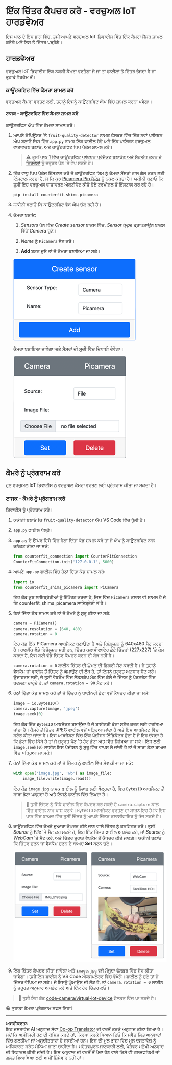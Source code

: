 <!--
CO_OP_TRANSLATOR_METADATA:
{
  "original_hash": "3ba7150ffc4a6999f6c3cfb4906ec7df",
  "translation_date": "2025-08-27T10:26:27+00:00",
  "source_file": "4-manufacturing/lessons/2-check-fruit-from-device/virtual-device-camera.md",
  "language_code": "pa"
}
-->
# ਇੱਕ ਚਿੱਤਰ ਕੈਪਚਰ ਕਰੋ - ਵਰਚੁਅਲ IoT ਹਾਰਡਵੇਅਰ

ਇਸ ਪਾਠ ਦੇ ਇਸ ਭਾਗ ਵਿੱਚ, ਤੁਸੀਂ ਆਪਣੇ ਵਰਚੁਅਲ IoT ਡਿਵਾਈਸ ਵਿੱਚ ਇੱਕ ਕੈਮਰਾ ਸੈਂਸਰ ਸ਼ਾਮਲ ਕਰੋਗੇ ਅਤੇ ਇਸ ਤੋਂ ਚਿੱਤਰ ਪੜ੍ਹੋਗੇ।

## ਹਾਰਡਵੇਅਰ

ਵਰਚੁਅਲ IoT ਡਿਵਾਈਸ ਇੱਕ ਨਕਲੀ ਕੈਮਰਾ ਵਰਤੇਗਾ ਜੋ ਜਾਂ ਤਾਂ ਫਾਈਲਾਂ ਤੋਂ ਚਿੱਤਰ ਭੇਜਦਾ ਹੈ ਜਾਂ ਤੁਹਾਡੇ ਵੈਬਕੈਮ ਤੋਂ।

### ਕਾਊਂਟਰਫਿਟ ਵਿੱਚ ਕੈਮਰਾ ਸ਼ਾਮਲ ਕਰੋ

ਵਰਚੁਅਲ ਕੈਮਰਾ ਵਰਤਣ ਲਈ, ਤੁਹਾਨੂੰ ਇਸਨੂੰ ਕਾਊਂਟਰਫਿਟ ਐਪ ਵਿੱਚ ਸ਼ਾਮਲ ਕਰਨਾ ਪਵੇਗਾ।

#### ਟਾਸਕ - ਕਾਊਂਟਰਫਿਟ ਵਿੱਚ ਕੈਮਰਾ ਸ਼ਾਮਲ ਕਰੋ

ਕਾਊਂਟਰਫਿਟ ਐਪ ਵਿੱਚ ਕੈਮਰਾ ਸ਼ਾਮਲ ਕਰੋ।

1. ਆਪਣੇ ਕੰਪਿਊਟਰ 'ਤੇ `fruit-quality-detector` ਨਾਮਕ ਫੋਲਡਰ ਵਿੱਚ ਇੱਕ ਨਵਾਂ ਪਾਇਥਨ ਐਪ ਬਣਾਓ ਜਿਸ ਵਿੱਚ `app.py` ਨਾਮਕ ਇੱਕ ਫਾਈਲ ਹੋਵੇ ਅਤੇ ਇੱਕ ਪਾਇਥਨ ਵਰਚੁਅਲ ਵਾਤਾਵਰਣ ਬਣਾਓ, ਅਤੇ ਕਾਊਂਟਰਫਿਟ ਪਿਪ ਪੈਕੇਜ ਸ਼ਾਮਲ ਕਰੋ।

    > ⚠️ ਤੁਸੀਂ [ਪਾਠ 1 ਵਿੱਚ ਕਾਊਂਟਰਫਿਟ ਪਾਇਥਨ ਪ੍ਰੋਜੈਕਟ ਬਣਾਉਣ ਅਤੇ ਸੈਟਅੱਪ ਕਰਨ ਦੇ ਨਿਰਦੇਸ਼ਾਂ](../../../1-getting-started/lessons/1-introduction-to-iot/virtual-device.md) ਨੂੰ ਜ਼ਰੂਰਤ ਪੈਣ 'ਤੇ ਵੇਖ ਸਕਦੇ ਹੋ।

1. ਇੱਕ ਵਾਧੂ ਪਿਪ ਪੈਕੇਜ ਇੰਸਟਾਲ ਕਰੋ ਜੋ ਕਾਊਂਟਰਫਿਟ ਸ਼ਿਮ ਨੂੰ ਕੈਮਰਾ ਸੈਂਸਰਾਂ ਨਾਲ ਗੱਲ ਕਰਨ ਲਈ ਇੰਸਟਾਲ ਕਰਦਾ ਹੈ, ਜੋ ਕਿ ਕੁਝ [Picamera Pip ਪੈਕੇਜ](https://pypi.org/project/picamera/) ਨੂੰ ਨਕਲ ਕਰਦਾ ਹੈ। ਯਕੀਨੀ ਬਣਾਓ ਕਿ ਤੁਸੀਂ ਇਹ ਵਰਚੁਅਲ ਵਾਤਾਵਰਣ ਐਕਟੀਵੇਟ ਕੀਤੇ ਹੋਏ ਟਰਮੀਨਲ ਤੋਂ ਇੰਸਟਾਲ ਕਰ ਰਹੇ ਹੋ।

    ```sh
    pip install counterfit-shims-picamera
    ```

1. ਯਕੀਨੀ ਬਣਾਓ ਕਿ ਕਾਊਂਟਰਫਿਟ ਵੈਬ ਐਪ ਚੱਲ ਰਹੀ ਹੈ।

1. ਕੈਮਰਾ ਬਣਾਓ:

    1. *Sensors* ਪੈਨ ਵਿੱਚ *Create sensor* ਬਾਕਸ ਵਿੱਚ, *Sensor type* ਡ੍ਰਾਪਡਾਊਨ ਬਾਕਸ ਵਿੱਚੋਂ *Camera* ਚੁਣੋ।

    1. *Name* ਨੂੰ `Picamera` ਸੈਟ ਕਰੋ।

    1. **Add** ਬਟਨ ਚੁਣੋ ਤਾਂ ਜੋ ਕੈਮਰਾ ਬਣਾਇਆ ਜਾ ਸਕੇ।

    ![ਕੈਮਰਾ ਸੈਟਿੰਗ](../../../../../translated_images/counterfit-create-camera.a5de97f59c0bd3cbe0416d7e89a3cfe86d19fbae05c641c53a91286412af0a34.pa.png)

    ਕੈਮਰਾ ਬਣਾਇਆ ਜਾਵੇਗਾ ਅਤੇ ਸੈਂਸਰਾਂ ਦੀ ਸੂਚੀ ਵਿੱਚ ਦਿਖਾਈ ਦੇਵੇਗਾ।

    ![ਬਣਾਇਆ ਗਿਆ ਕੈਮਰਾ](../../../../../translated_images/counterfit-camera.001ec52194c8ee5d3f617173da2c79e1df903d10882adc625cbfc493525125d4.pa.png)

## ਕੈਮਰੇ ਨੂੰ ਪ੍ਰੋਗਰਾਮ ਕਰੋ

ਹੁਣ ਵਰਚੁਅਲ IoT ਡਿਵਾਈਸ ਨੂੰ ਵਰਚੁਅਲ ਕੈਮਰਾ ਵਰਤਣ ਲਈ ਪ੍ਰੋਗਰਾਮ ਕੀਤਾ ਜਾ ਸਕਦਾ ਹੈ।

### ਟਾਸਕ - ਕੈਮਰੇ ਨੂੰ ਪ੍ਰੋਗਰਾਮ ਕਰੋ

ਡਿਵਾਈਸ ਨੂੰ ਪ੍ਰੋਗਰਾਮ ਕਰੋ।

1. ਯਕੀਨੀ ਬਣਾਓ ਕਿ `fruit-quality-detector` ਐਪ VS Code ਵਿੱਚ ਖੁੱਲੀ ਹੈ।

1. `app.py` ਫਾਈਲ ਖੋਲ੍ਹੋ।

1. `app.py` ਦੇ ਉੱਪਰ ਹਿੱਸੇ ਵਿੱਚ ਹੇਠਾਂ ਦਿੱਤਾ ਕੋਡ ਸ਼ਾਮਲ ਕਰੋ ਤਾਂ ਜੋ ਐਪ ਨੂੰ ਕਾਊਂਟਰਫਿਟ ਨਾਲ ਕਨੈਕਟ ਕੀਤਾ ਜਾ ਸਕੇ:

    ```python
    from counterfit_connection import CounterFitConnection
    CounterFitConnection.init('127.0.0.1', 5000)
    ```

1. ਆਪਣੇ `app.py` ਫਾਈਲ ਵਿੱਚ ਹੇਠਾਂ ਦਿੱਤਾ ਕੋਡ ਸ਼ਾਮਲ ਕਰੋ:

    ```python
    import io
    from counterfit_shims_picamera import PiCamera
    ```

    ਇਹ ਕੋਡ ਕੁਝ ਲਾਇਬ੍ਰੇਰੀਆਂ ਨੂੰ ਇੰਪੋਰਟ ਕਰਦਾ ਹੈ, ਜਿਸ ਵਿੱਚ `PiCamera` ਕਲਾਸ ਵੀ ਸ਼ਾਮਲ ਹੈ ਜੋ ਕਿ counterfit_shims_picamera ਲਾਇਬ੍ਰੇਰੀ ਤੋਂ ਹੈ।

1. ਹੇਠਾਂ ਦਿੱਤਾ ਕੋਡ ਸ਼ਾਮਲ ਕਰੋ ਤਾਂ ਜੋ ਕੈਮਰੇ ਨੂੰ ਸ਼ੁਰੂ ਕੀਤਾ ਜਾ ਸਕੇ:

    ```python
    camera = PiCamera()
    camera.resolution = (640, 480)
    camera.rotation = 0
    ```

    ਇਹ ਕੋਡ ਇੱਕ PiCamera ਆਬਜੈਕਟ ਬਣਾਉਂਦਾ ਹੈ ਅਤੇ ਰਿਜ਼ੋਲੂਸ਼ਨ ਨੂੰ 640x480 ਸੈਟ ਕਰਦਾ ਹੈ। ਹਾਲਾਂਕਿ ਵੱਡੇ ਰਿਜ਼ੋਲੂਸ਼ਨ ਸਹੀ ਹਨ, ਚਿੱਤਰ ਕਲਾਸੀਫਾਇਰ ਛੋਟੇ ਚਿੱਤਰਾਂ (227x227) 'ਤੇ ਕੰਮ ਕਰਦਾ ਹੈ, ਇਸ ਲਈ ਵੱਡੇ ਚਿੱਤਰ ਕੈਪਚਰ ਕਰਨ ਦੀ ਲੋੜ ਨਹੀਂ ਹੈ।

    `camera.rotation = 0` ਲਾਈਨ ਚਿੱਤਰ ਦੀ ਘੁੰਮਣ ਦੀ ਡਿਗਰੀ ਸੈਟ ਕਰਦੀ ਹੈ। ਜੇ ਤੁਹਾਨੂੰ ਵੈਬਕੈਮ ਜਾਂ ਫਾਈਲ ਤੋਂ ਚਿੱਤਰ ਨੂੰ ਘੁੰਮਾਉਣ ਦੀ ਲੋੜ ਹੈ, ਤਾਂ ਇਸਨੂੰ ਜ਼ਰੂਰਤ ਅਨੁਸਾਰ ਸੈਟ ਕਰੋ। ਉਦਾਹਰਣ ਲਈ, ਜੇ ਤੁਸੀਂ ਵੈਬਕੈਮ ਵਿੱਚ ਲੈਂਡਸਕੇਪ ਮੋਡ ਵਿੱਚ ਕੇਲੇ ਦੇ ਚਿੱਤਰ ਨੂੰ ਪੋਰਟਰੇਟ ਵਿੱਚ ਬਦਲਣਾ ਚਾਹੁੰਦੇ ਹੋ, ਤਾਂ `camera.rotation = 90` ਸੈਟ ਕਰੋ।

1. ਹੇਠਾਂ ਦਿੱਤਾ ਕੋਡ ਸ਼ਾਮਲ ਕਰੋ ਤਾਂ ਜੋ ਚਿੱਤਰ ਨੂੰ ਬਾਈਨਰੀ ਡੇਟਾ ਵਜੋਂ ਕੈਪਚਰ ਕੀਤਾ ਜਾ ਸਕੇ:

    ```python
    image = io.BytesIO()
    camera.capture(image, 'jpeg')
    image.seek(0)
    ```

    ਇਹ ਕੋਡ ਇੱਕ `BytesIO` ਆਬਜੈਕਟ ਬਣਾਉਂਦਾ ਹੈ ਜੋ ਬਾਈਨਰੀ ਡੇਟਾ ਸਟੋਰ ਕਰਨ ਲਈ ਵਰਤਿਆ ਜਾਂਦਾ ਹੈ। ਕੈਮਰੇ ਤੋਂ ਚਿੱਤਰ JPEG ਫਾਈਲ ਵਜੋਂ ਪੜ੍ਹਿਆ ਜਾਂਦਾ ਹੈ ਅਤੇ ਇਸ ਆਬਜੈਕਟ ਵਿੱਚ ਸਟੋਰ ਕੀਤਾ ਜਾਂਦਾ ਹੈ। ਇਸ ਆਬਜੈਕਟ ਵਿੱਚ ਇੱਕ ਪੋਜ਼ੀਸ਼ਨ ਇੰਡਿਕੇਟਰ ਹੁੰਦਾ ਹੈ ਜੋ ਇਹ ਦੱਸਦਾ ਹੈ ਕਿ ਡੇਟਾ ਵਿੱਚ ਕਿੱਥੇ ਹੈ ਤਾਂ ਜੋ ਜ਼ਰੂਰਤ ਪੈਣ 'ਤੇ ਹੋਰ ਡੇਟਾ ਅੰਤ ਵਿੱਚ ਲਿਖਿਆ ਜਾ ਸਕੇ। ਇਸ ਲਈ `image.seek(0)` ਲਾਈਨ ਇਸ ਪੋਜ਼ੀਸ਼ਨ ਨੂੰ ਸ਼ੁਰੂ ਵਿੱਚ ਵਾਪਸ ਲੈ ਜਾਂਦੀ ਹੈ ਤਾਂ ਜੋ ਸਾਰਾ ਡੇਟਾ ਬਾਅਦ ਵਿੱਚ ਪੜ੍ਹਿਆ ਜਾ ਸਕੇ।

1. ਹੇਠਾਂ ਦਿੱਤਾ ਕੋਡ ਸ਼ਾਮਲ ਕਰੋ ਤਾਂ ਜੋ ਚਿੱਤਰ ਨੂੰ ਫਾਈਲ ਵਿੱਚ ਸੇਵ ਕੀਤਾ ਜਾ ਸਕੇ:

    ```python
    with open('image.jpg', 'wb') as image_file:
        image_file.write(image.read())
    ```

    ਇਹ ਕੋਡ `image.jpg` ਨਾਮਕ ਫਾਈਲ ਨੂੰ ਲਿਖਣ ਲਈ ਖੋਲ੍ਹਦਾ ਹੈ, ਫਿਰ `BytesIO` ਆਬਜੈਕਟ ਤੋਂ ਸਾਰਾ ਡੇਟਾ ਪੜ੍ਹਦਾ ਹੈ ਅਤੇ ਇਸਨੂੰ ਫਾਈਲ ਵਿੱਚ ਲਿਖਦਾ ਹੈ।

    > 💁 ਤੁਸੀਂ ਚਿੱਤਰ ਨੂੰ ਸਿੱਧੇ ਫਾਈਲ ਵਿੱਚ ਕੈਪਚਰ ਕਰ ਸਕਦੇ ਹੋ `camera.capture` ਕਾਲ ਵਿੱਚ ਫਾਈਲ ਨਾਮ ਪਾਸ ਕਰਕੇ। `BytesIO` ਆਬਜੈਕਟ ਵਰਤਣ ਦਾ ਕਾਰਨ ਇਹ ਹੈ ਕਿ ਇਸ ਪਾਠ ਵਿੱਚ ਬਾਅਦ ਵਿੱਚ ਤੁਸੀਂ ਚਿੱਤਰ ਨੂੰ ਆਪਣੇ ਚਿੱਤਰ ਕਲਾਸੀਫਾਇਰ ਨੂੰ ਭੇਜ ਸਕਦੇ ਹੋ।

1. ਕਾਊਂਟਰਫਿਟ ਵਿੱਚ ਕੈਮਰੇ ਦੁਆਰਾ ਕੈਪਚਰ ਕੀਤੇ ਜਾਣ ਵਾਲੇ ਚਿੱਤਰ ਨੂੰ ਕਨਫਿਗਰ ਕਰੋ। ਤੁਸੀਂ *Source* ਨੂੰ *File* 'ਤੇ ਸੈਟ ਕਰ ਸਕਦੇ ਹੋ, ਫਿਰ ਇੱਕ ਚਿੱਤਰ ਫਾਈਲ ਅਪਲੋਡ ਕਰੋ, ਜਾਂ *Source* ਨੂੰ *WebCam* 'ਤੇ ਸੈਟ ਕਰੋ, ਅਤੇ ਚਿੱਤਰ ਤੁਹਾਡੇ ਵੈਬਕੈਮ ਤੋਂ ਕੈਪਚਰ ਕੀਤੇ ਜਾਣਗੇ। ਯਕੀਨੀ ਬਣਾਓ ਕਿ ਚਿੱਤਰ ਚੁਣਨ ਜਾਂ ਵੈਬਕੈਮ ਚੁਣਨ ਦੇ ਬਾਅਦ **Set** ਬਟਨ ਚੁਣੋ।

    ![ਕਾਊਂਟਰਫਿਟ ਵਿੱਚ ਫਾਈਲ ਨੂੰ ਚਿੱਤਰ ਸਰੋਤ ਵਜੋਂ ਸੈਟ ਕੀਤਾ ਗਿਆ ਹੈ, ਅਤੇ ਵੈਬਕੈਮ ਵਿੱਚ ਇੱਕ ਵਿਅਕਤੀ ਕੇਲਾ ਫੜੇ ਹੋਏ ਦਿਖਾਈ ਦੇ ਰਿਹਾ ਹੈ](../../../../../translated_images/counterfit-camera-options.eb3bd5150a8e7dffbf24bc5bcaba0cf2cdef95fbe6bbe393695d173817d6b8df.pa.png)

1. ਇੱਕ ਚਿੱਤਰ ਕੈਪਚਰ ਕੀਤਾ ਜਾਵੇਗਾ ਅਤੇ `image.jpg` ਵਜੋਂ ਮੌਜੂਦਾ ਫੋਲਡਰ ਵਿੱਚ ਸੇਵ ਕੀਤਾ ਜਾਵੇਗਾ। ਤੁਸੀਂ ਇਸ ਫਾਈਲ ਨੂੰ VS Code ਐਕਸਪਲੋਰਰ ਵਿੱਚ ਵੇਖੋਗੇ। ਫਾਈਲ ਨੂੰ ਚੁਣੋ ਤਾਂ ਜੋ ਚਿੱਤਰ ਵੇਖਿਆ ਜਾ ਸਕੇ। ਜੇ ਇਸਨੂੰ ਘੁੰਮਾਉਣ ਦੀ ਲੋੜ ਹੈ, ਤਾਂ `camera.rotation = 0` ਲਾਈਨ ਨੂੰ ਜ਼ਰੂਰਤ ਅਨੁਸਾਰ ਅਪਡੇਟ ਕਰੋ ਅਤੇ ਇੱਕ ਹੋਰ ਚਿੱਤਰ ਲਓ।

> 💁 ਤੁਸੀਂ ਇਹ ਕੋਡ [code-camera/virtual-iot-device](../../../../../4-manufacturing/lessons/2-check-fruit-from-device/code-camera/virtual-iot-device) ਫੋਲਡਰ ਵਿੱਚ ਪਾ ਸਕਦੇ ਹੋ।

😀 ਤੁਹਾਡਾ ਕੈਮਰਾ ਪ੍ਰੋਗਰਾਮ ਸਫਲ ਰਿਹਾ!

---

**ਅਸਵੀਕਰਤਾ**:  
ਇਹ ਦਸਤਾਵੇਜ਼ AI ਅਨੁਵਾਦ ਸੇਵਾ [Co-op Translator](https://github.com/Azure/co-op-translator) ਦੀ ਵਰਤੋਂ ਕਰਕੇ ਅਨੁਵਾਦ ਕੀਤਾ ਗਿਆ ਹੈ। ਜਦੋਂ ਕਿ ਅਸੀਂ ਸਹੀ ਹੋਣ ਦੀ ਕੋਸ਼ਿਸ਼ ਕਰਦੇ ਹਾਂ, ਕਿਰਪਾ ਕਰਕੇ ਧਿਆਨ ਦਿਓ ਕਿ ਸਵੈਚਾਲਿਤ ਅਨੁਵਾਦਾਂ ਵਿੱਚ ਗਲਤੀਆਂ ਜਾਂ ਅਸੁਚੀਤਤਾਵਾਂ ਹੋ ਸਕਦੀਆਂ ਹਨ। ਇਸ ਦੀ ਮੂਲ ਭਾਸ਼ਾ ਵਿੱਚ ਮੂਲ ਦਸਤਾਵੇਜ਼ ਨੂੰ ਅਧਿਕਾਰਤ ਸਰੋਤ ਮੰਨਿਆ ਜਾਣਾ ਚਾਹੀਦਾ ਹੈ। ਮਹੱਤਵਪੂਰਨ ਜਾਣਕਾਰੀ ਲਈ, ਪੇਸ਼ੇਵਰ ਮਨੁੱਖੀ ਅਨੁਵਾਦ ਦੀ ਸਿਫਾਰਸ਼ ਕੀਤੀ ਜਾਂਦੀ ਹੈ। ਇਸ ਅਨੁਵਾਦ ਦੀ ਵਰਤੋਂ ਤੋਂ ਪੈਦਾ ਹੋਣ ਵਾਲੇ ਕਿਸੇ ਵੀ ਗਲਤਫਹਿਮੀ ਜਾਂ ਗਲਤ ਵਿਆਖਿਆ ਲਈ ਅਸੀਂ ਜ਼ਿੰਮੇਵਾਰ ਨਹੀਂ ਹਾਂ।